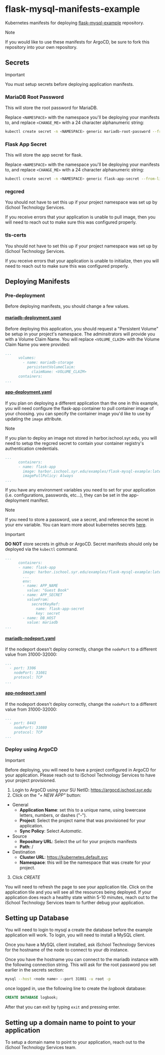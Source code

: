 # flask-mysql-manifests-example
Kubernetes manifests for deploying [flask-mysql-example](https://github.com/SyracuseUniversity/flask-mysql-example) repository. 

> [!NOTE]
> If you would like to use these manifests for ArgoCD, be sure to fork this repository into your own repository.

## Secrets
> [!IMPORTANT]
> You must setup secrets before deploying application manifests.
### MariaDB Root Password
This will store the root password for MariaDB.

Replace `<NAMESPACE>` with the namespace you'll be deploying your manifests to, and replace `<CHANGE_ME>` with a 24 character alphanumeric string:

```bash
kubectl create secret -n <NAMESPACE> generic mariadb-root-password --from-literal=password=<CHANGE_ME>
```

### Flask App Secret
This will store the app secret for flask. 

Replace `<NAMESPACE>` with the namespace you'll be deploying your manifests to, and replace `<CHANGE_ME>` with a 24 character alphanumeric string:

```bash
kubectl create secret -n <NAMESPACE> generic flask-app-secret --from-literal=secret=<CHANGE_ME>
```

### regcred
You should not have to set this up if your project namespace was set up by iSchool Technology Services. 

If you receive errors that your application is unable to pull image, then you will need to reach out to make sure this was configured properly.

### tls-certs
You should not have to set this up if your project namespace was set up by iSchool Technology Services. 

If you receive errors that your application is unable to initialize, then you will need to reach out to make sure this was configured properly.

## Deploying Manifests
### Pre-deployment
Before deploying manifests, you should change a few values.

#### [mariadb-deployment.yaml](./mariadb-deployment.yaml)
Before deploying this application, you should request a "Persistent Volume" be setup in your project's namespace. The adminsitrators will provide you with a Volume Claim Name. You will replace `<VOLUME_CLAIM>` with the Volume Claim Name you were provided:

```yaml
...
      volumes:
        - name: mariadb-storage
          persistentVolumeClaim:
            claimName: <VOLUME_CLAIM>
      containers:
...
```

#### [app-deployment.yaml](./app-deployment.yaml)
If you plan on deploying a different application than the one in this example, you will need configure the flask-app container to pull container image of your choosing. you can specify the container image you'd like to use by updating the `image` attribute.

> [!NOTE]
> If you plan to deploy an image not stored in harbor.ischool.syr.edu, you will need to setup the regcred secret to contain your container registry's authentication credentials.

```yaml
...
      containers:
      - name: flask-app
        image: harbor.ischool.syr.edu/examples/flask-mysql-example:latest
        imagePullPolicy: Always
...
```

If you have any environment variables you need to set for your application (i.e. configurations, passwords, etc...), they can be set in the app-deployment manifest. 
> [!NOTE]
> If you need to store a password, use a secret, and reference the secret in your env variable. You can learn more about kubernetes secrets [here](https://kubernetes.io/docs/concepts/configuration/secret/).

> [!IMPORTANT]
> **DO NOT** store secrets in github or ArgoCD. Secret manifests should only be deployed via the `kubectl` command.

```yaml
...
      containers:
      - name: flask-app
        image: harbor.ischool.syr.edu/examples/flask-mysql-example:latest
        ...
        env:
        - name: APP_NAME
          value: "Guest Book"
        - name: APP_SECRET  
          valueFrom:
            secretKeyRef:
              name: flask-app-secret
              key: secret
        - name: DB_HOST
          value: mariadb
...        
```

#### [mariadb-nodeport.yaml](./mariadb-nodeport.yaml)
If the nodeport doesn't deploy correctly, change the `nodePort` to a different value from 31000-32000:
```yaml
...
  - port: 3306
    nodePort: 31081
    protocol: TCP
...
```

#### [app-nodeport.yaml](./app-nodeport.yaml)
If the nodeport doesn't deploy correctly, change the `nodePort` to a different value from 31000-32000:
```yaml
...
  - port: 8443
    nodePort: 31080
    protocol: TCP
...
```

### Deploy using ArgoCD
> [!IMPORTANT]
> Before deploying, you will need to have a project configured in ArgoCD for your application. Please reach out to iSchool Technology Services to have your project provisioned.

1. Login to ArgoCD using your SU NetID: https://argocd.ischool.syr.edu
2. Click on the *"+ NEW APP"* button:
  - General
    - **Application Name**: set this to a unique name, using lowercase letters, numbers, or dashes ("-").
    - **Project**: Select the project name that was provisioned for your application.
    - **Sync Policy**: Select *Automatic*.
  - Source
    - **Repository URL**: Select the url for your projects manifests
    - **Path**: /
  - Destination
    - **Cluster URL**: https://kubernetes.default.svc
    - **Namespace**: this will be the namespace that was create for your project.
3. Click *CREATE*

You will need to refresh the page to see your application tile. Click on the application tile and you will see all the resources being deployed. If your application does reach a healthy state within 5-10 minutes, reach out to the iSchool Technology Services team to further debug your application.

## Setting up Database
You will need to login to mysql a create the database before the example application will work. To login, you will need to install a MySQL client. 

Once you have a MySQL client installed, ask iSchool Technology Services for the hostname of the node to connect to your db instance.

Once you have the hostname you can connect to the mariadb instance with the following connection string. This will ask for the root password you set earlier in the secrets section:

```bash
mysql --host <node name> --port 31081 -u root -p
```

once logged in, use the following line to create the *logbook* database:
```sql
CREATE DATABASE logbook;
```

After that you can exit by typing `exit` and pressing enter.

## Setting up a domain name to point to your application
To setup a domain name to point to your application, reach out to the iSchool Technology Services team.
